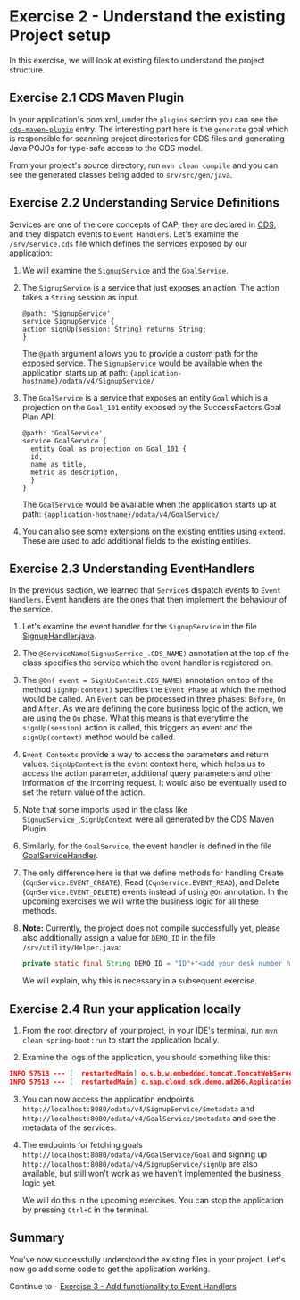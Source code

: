 # Exercise 2 - Understand the existing Project setup

In this exercise, we will look at existing files to understand the project structure.

## Exercise 2.1 CDS Maven Plugin

In your application's pom.xml, under the `plugins` section you can see the [`cds-maven-plugin`](https://cap.cloud.sap/docs/java/assets/cds-maven-plugin-site/plugin-info.html) entry.
The interesting part here is the `generate` goal which is responsible for scanning project directories for CDS files and generating Java POJOs for type-safe access to the CDS model.

From your project's source directory, run `mvn clean compile` and you can see the generated classes being added to `srv/src/gen/java`.

## Exercise 2.2 Understanding Service Definitions

Services are one of the core concepts of CAP, they are declared in [CDS](https://cap.cloud.sap/docs/about/#service-definitions-in-cds), and they dispatch events to `Event Handlers`.
Let's examine the `/srv/service.cds` file which defines the services exposed by our application:
   
1. We will examine the `SignupService` and the `GoalService`. 

2. The `SignupService` is a service that just exposes an action. The action takes a `String` session as input.
   ```
   @path: 'SignupService'
   service SignupService {
   action signUp(session: String) returns String;
   }
   ```
   The `@path` argument allows you to provide a custom path for the exposed service. 
   The `SignupService` would be available when the application starts up at path: `{application-hostname}/odata/v4/SignupService/`

3. The `GoalService` is a service that exposes an entity `Goal` which is a projection on the `Goal_101` entity exposed by the SuccessFactors Goal Plan API.
   ```
   @path: 'GoalService'
   service GoalService {
     entity Goal as projection on Goal_101 {
     id,
     name as title,
     metric as description,
     }
   }
   ```
   The `GoalService` would be available when the application starts up at path: `{application-hostname}/odata/v4/GoalService/`

4. You can also see some extensions on the existing entities using `extend`. These are used to add additional fields to the existing entities.

## Exercise 2.3 Understanding EventHandlers

In the previous section, we learned that `Service`s dispatch events to `Event Handlers`.
Event handlers are the ones that then implement the behaviour of the service.

1. Let's examine the event handler for the `SignupService` in the file [SignupHandler.java](../../srv/src/main/java/com/sap/cloud/sdk/demo/ad266/SignupHandler.java).

2. The `@ServiceName(SignupService_.CDS_NAME)` annotation at the top of the class specifies the service which the event handler is registered on. 

3. The `@On( event = SignUpContext.CDS_NAME)` annotation on top of the method `signUp(context)` specifies the `Event Phase` at which the method would be called.
   An `Event` can be processed in three phases: `Before`, `On` and `After`. As we are defining the core business logic of the action, we are using the `On` phase.
   What this means is that everytime the `signUp(session)` action is called, this triggers an event and the `signUp(context)` method would be called.

4. `Event Contexts` provide a way to access the parameters and return values. `SignUpContext` is the event context here, which helps us to access the action parameter, additional query parameters and other information of the incoming request.
   It would also be eventually used to set the return value of the action.

5. Note that some imports used in the class like `SignupService_`,`SignUpContext` were all generated by the CDS Maven Plugin.

6. Similarly, for the `GoalService`, the event handler is defined in the file [GoalServiceHandler](../../srv/src/main/java/com/sap/cloud/sdk/demo/ad266/remote/GoalServiceHandler.java).

7. The only difference here is that we define methods for handling Create (`CqnService.EVENT_CREATE`), Read (`CqnService.EVENT_READ`), and Delete (`CqnService.EVENT_DELETE`) events instead of using `@On` annotation.
   In the upcoming exercises we will write the business logic for all these methods.

8. **Note:** Currently, the project does not compile successfully yet, please also additionally assign a value for `DEMO_ID` in the file `/srv/utility/Helper.java`:
   ```java
   private static final String DEMO_ID = "ID"+"<add your desk number here>";
   ```
   We will explain, why this is necessary in a subsequent exercise.

## Exercise 2.4 Run your application locally

1. From the root directory of your project, in your IDE's terminal, run `mvn clean spring-boot:run` to start the application locally.

2. Examine the logs of the application, you should something like this:
```json
INFO 57513 --- [  restartedMain] o.s.b.w.embedded.tomcat.TomcatWebServer  : Tomcat started on port(s): 8080 (http) with context path ''
INFO 57513 --- [  restartedMain] c.sap.cloud.sdk.demo.ad266.Application   : Started Application in 2.348 seconds (process running for 2.759)
```

3. You can now access the application endpoints `http://localhost:8080/odata/v4/SignupService/$metadata` and `http://localhost:8080/odata/v4/GoalService/$metadata` and see the metadata of the services.

4. The endpoints for fetching goals `http://localhost:8080/odata/v4/GoalService/Goal` and signing up `http://localhost:8080/odata/v4/SignupService/signUp` are also available, but still won't work as we haven't implemented the business logic yet. 

   We will do this in the upcoming exercises. You can stop the application by pressing `Ctrl+C` in the terminal.

## Summary

You've now successfully understood the existing files in your project. Let's now go add some code to get the application working.

Continue to - [Exercise 3 - Add functionality to Event Handlers](../ex3/README.md)

